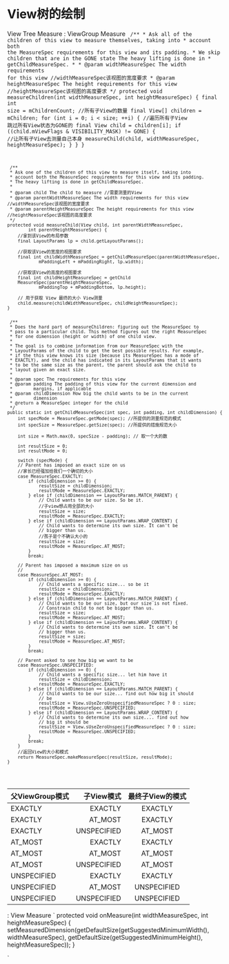 # View树的绘制

View Tree Measure 
:   ViewGroup Measure
<code>
	/**
     * Ask all of the children of this view to measure themselves, taking into
     * account both the MeasureSpec requirements for this view and its padding.
     * We skip children that are in the GONE state The heavy lifting is done in
     * getChildMeasureSpec.
     *
     * @param widthMeasureSpec The width requirements for this view //widthMeasureSpec该视图的宽度要求
     * @param heightMeasureSpec The height requirements for this view  //heightMeasureSpec该视图的高度要求
     */
    protected void measureChildren(int widthMeasureSpec, int heightMeasureSpec) {
        final int size = mChildrenCount;  //所有子View的数量
        final View[] children = mChildren;
        for (int i = 0; i < size; ++i) {  //遍历所有子View 跳过所有View状态为GONE的
            final View child = children[i];
            if ((child.mViewFlags & VISIBILITY_MASK) != GONE) {
            	//让所有子View去测量自己本身
                measureChild(child, widthMeasureSpec, heightMeasureSpec);
            }
        }
    }


     /**
     * Ask one of the children of this view to measure itself, taking into
     * account both the MeasureSpec requirements for this view and its padding.
     * The heavy lifting is done in getChildMeasureSpec.
     *
     * @param child The child to measure //需要测量的View
     * @param parentWidthMeasureSpec The width requirements for this view  //widthMeasureSpec该视图的宽度要求
     * @param parentHeightMeasureSpec The height requirements for this view //heightMeasureSpec该视图的高度要求
     */
    protected void measureChild(View child, int parentWidthMeasureSpec,
            int parentHeightMeasureSpec) {
        //拿到该View的布局参数
        final LayoutParams lp = child.getLayoutParams();

        //获取该View的宽度的视图要求
        final int childWidthMeasureSpec = getChildMeasureSpec(parentWidthMeasureSpec,
                mPaddingLeft + mPaddingRight, lp.width);

        //获取该View的高度的视图要求
        final int childHeightMeasureSpec = getChild
        MeasureSpec(parentHeightMeasureSpec,
                mPaddingTop + mPaddingBottom, lp.height);

        // 用于获取 View 最终的大小 View测量
        child.measure(childWidthMeasureSpec, childHeightMeasureSpec);
    }


     /**
     * Does the hard part of measureChildren: figuring out the MeasureSpec to
     * pass to a particular child. This method figures out the right MeasureSpec
     * for one dimension (height or width) of one child view.
     *
     * The goal is to combine information from our MeasureSpec with the
     * LayoutParams of the child to get the best possible results. For example,
     * if the this view knows its size (because its MeasureSpec has a mode of
     * EXACTLY), and the child has indicated in its LayoutParams that it wants
     * to be the same size as the parent, the parent should ask the child to
     * layout given an exact size.
     *
     * @param spec The requirements for this view
     * @param padding The padding of this view for the current dimension and
     *        margins, if applicable
     * @param childDimension How big the child wants to be in the current
     *        dimension
     * @return a MeasureSpec integer for the child
     */
    public static int getChildMeasureSpec(int spec, int padding, int childDimension) {
        int specMode = MeasureSpec.getMode(spec); //所提供的测量规范的模式
        int specSize = MeasureSpec.getSize(spec); //所提供的措施规范大小

        int size = Math.max(0, specSize - padding); // 取一个大的数

        int resultSize = 0;
        int resultMode = 0;

        switch (specMode) {
        // Parent has imposed an exact size on us
        //家长已经强加给我们一个确切的大小
        case MeasureSpec.EXACTLY:
            if (childDimension >= 0) {
                resultSize = childDimension;
                resultMode = MeasureSpec.EXACTLY;
            } else if (childDimension == LayoutParams.MATCH_PARENT) {
                // Child wants to be our size. So be it.
                //子view想占用全部的大小
                resultSize = size;
                resultMode = MeasureSpec.EXACTLY;
            } else if (childDimension == LayoutParams.WRAP_CONTENT) {
                // Child wants to determine its own size. It can't be
                // bigger than us.
                //孩子是个不确认大小的
                resultSize = size;
                resultMode = MeasureSpec.AT_MOST;
            }
            break;

        // Parent has imposed a maximum size on us
        //
        case MeasureSpec.AT_MOST:
            if (childDimension >= 0) {
                // Child wants a specific size... so be it
                resultSize = childDimension;
                resultMode = MeasureSpec.EXACTLY;
            } else if (childDimension == LayoutParams.MATCH_PARENT) {
                // Child wants to be our size, but our size is not fixed.
                // Constrain child to not be bigger than us.
                resultSize = size;
                resultMode = MeasureSpec.AT_MOST;
            } else if (childDimension == LayoutParams.WRAP_CONTENT) {
                // Child wants to determine its own size. It can't be
                // bigger than us.
                resultSize = size;
                resultMode = MeasureSpec.AT_MOST;
            }
            break;

        // Parent asked to see how big we want to be
        case MeasureSpec.UNSPECIFIED:
            if (childDimension >= 0) {
                // Child wants a specific size... let him have it
                resultSize = childDimension;
                resultMode = MeasureSpec.EXACTLY;
            } else if (childDimension == LayoutParams.MATCH_PARENT) {
                // Child wants to be our size... find out how big it should
                // be
                resultSize = View.sUseZeroUnspecifiedMeasureSpec ? 0 : size;
                resultMode = MeasureSpec.UNSPECIFIED;
            } else if (childDimension == LayoutParams.WRAP_CONTENT) {
                // Child wants to determine its own size.... find out how
                // big it should be
                resultSize = View.sUseZeroUnspecifiedMeasureSpec ? 0 : size;
                resultMode = MeasureSpec.UNSPECIFIED;
            }
            break;
        }
        //返回View的大小和模式
        return MeasureSpec.makeMeasureSpec(resultSize, resultMode);
    }


 </code>


| 父ViewGroup模式  |子View模式 | 最终子View的模式  |
| :-------| --------:| :--: |
| EXACTLY  		| EXACTLY  		 |  EXACTLY  	|
| EXACTLY  		| AT_MOST  		 |  EXACTLY  	|
| EXACTLY 		| UNSPECIFIED	 |  AT_MOST  	|
| AT_MOST  		| EXACTLY  		 |  EXACTLY   	|
| AT_MOST  		| AT_MOST  		 |  AT_MOST  	|
| AT_MOST  		| UNSPECIFIED	 |  AT_MOST  	|
| UNSPECIFIED	| EXACTLY  		 |  EXACTLY  	|
| UNSPECIFIED	| AT_MOST  		 |  UNSPECIFIED	|
| UNSPECIFIED	| UNSPECIFIED	 |  UNSPECIFIED	|

:   View Measure
`
protected void onMeasure(int widthMeasureSpec, int heightMeasureSpec) {
        setMeasuredDimension(getDefaultSize(getSuggestedMinimumWidth(), widthMeasureSpec),
                getDefaultSize(getSuggestedMinimumHeight(), heightMeasureSpec));
    }

`

  
	



	